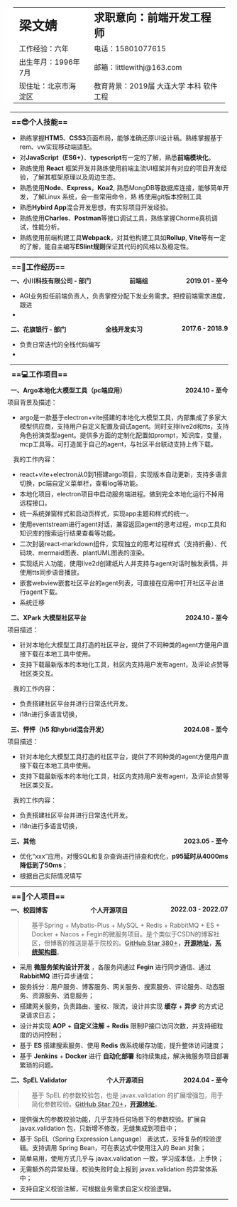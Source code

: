 <table>
	<tr style="height: 50px;">
		<td style="font-size: 1.8em;"><strong>梁文婧</strong></td>
		<td style="font-size: 1.5em;"><strong>求职意向：前端开发工程师</strong></td>
		<!-- <td rowspan="5">
			<img src="./image/sticki_avatar.jpg" height="140" alt="">
		</td> -->
	</tr>
	<tr>
		<td>工作经验：六年</td>
		<td>电话：15801077615</td>
	</tr>
	<tr>
		<td>出生年月：1996年7月</td>
		<td>邮箱：littlewithj@163.com</td>
	</tr>
	<tr>
		<td>现住址：北京市海淀区</td>
		<td>教育背景：2019届 大连大学 本科 软件工程</td>
	</tr>
</table>
<hr/>

### ==😎个人技能==
- 熟练掌握**HTM5**、**CSS3**页面布局，能够准确还原UI设计稿。熟练掌握基于rem、vw实现移动端适配。
- 对**JavaScript（ES6+）**、**typescript**有一定的了解，熟悉**前端模块化**。
- 熟练使用 **React** 框架开发并熟练使用前端主流UI框架并有对应的项目开发经验，了解其框架原理以及周边生态。
- 熟悉使用**Node**、**Express**，**Koa2**, 熟悉MongDB等数据库连接，能够简单开发，了解Linux 系统，会一些常用命令，熟
练使用git版本控制工具
- 熟悉**Hybird App**混合开发思想，有实际项目开发经验。
- 熟练使用**Charles**、**Postman**等接口调试工具，熟练掌握Chorme真机调试，性能分析。
- 熟练使用前端构建工具**Webpack**，对其他构建工具如**Rollup**, **Vite**等有一定的了解，能自主编写**ESlint规则**保证其代码的风格以及稳定性。

<hr/>

### ==🏢工作经历==

<h4 style="display: flex;justify-content: space-between;">
<span>一、小川科技有限公司 - 部门</span><span>前端组</span><span>2019.01 - 至今</span>
</h4>

- AGI业务担任前端负责人，负责掌控分配下发业务需求。把控前端需求进度，跟进
- 

<h4 style="display: flex;justify-content: space-between;">
<span>二、花旗银行 - 部门</span><span>全栈开发实习</span><span>2017.6 - 2018.9</span>
</h4>

- 负责日常迭代的全栈代码编写
- 

<hr/>

### ==💻工作项目==

<h4 style="display: flex;justify-content: space-between;">
<span>一、Argo本地化大模型工具（pc端应用）</span><span>2024.10 - 至今</span>
</h4>
项目背景及描述：

- argo是一款基于electron+vite搭建的本地化大模型工具，内部集成了多家大模型供应商，支持用户自定义配置及调试agent。同时支持live2d和tts，支持角色扮演类型agent。提供多方面的定制化配置如prompt，知识库，变量，mcp工具等。可打造属于自己的agent，与社区平台联动支持上传下载。

我的工作内容：

- react+vite+electron从0到1搭建argo项目，实现版本自动更新，支持多语言切换，pc端自定义菜单栏，查看log等功能。
- 本地化项目，electron项目中启动服务端进程。做到完全本地化运行不掉用远程接口。
- 统一系统弹窗样式和启动页样式，实现app主题和样式的统一。
- 使用eventstream进行agent对话，兼容返回agent的思考过程，mcp工具和知识库的搜索运行结果查看等功能。
- 二次封装react-markdown组件，实现独立的思考过程样式（支持折叠）、代码块、mermaid图表、plantUML图表的渲染。
- 实现纸片人功能，使用live2d创建纸片人并支持与agent对话时触发表情。并使用tts同步语音播放。
- 嵌套webview嵌套社区平台的agent列表，可直接在应用中打开社区平台进行agent下载。
- 系统迁移

<h4 style="display: flex;justify-content: space-between;">
<span>二、XPark 大模型社区平台</span><span>2024.10 - 至今</span>
</h4>
项目描述：

- 针对本地化大模型工具打造的社区平台，提供了不同种类的agent方便用户直接下载在本地工具中使用。
- 支持下载最新版本的本地化工具，社区内支持用户发布agent，及评论点赞等社区类交互。

我的工作内容：

- 负责搭建社区平台并进行日常迭代开发。
- i18n进行多语言切换，


<h4 style="display: flex;justify-content: space-between;">
<span>三、怦怦（h5 和hybrid混合开发）</span><span>2024.08 - 至今</span>
</h4>
项目描述：

- 针对本地化大模型工具打造的社区平台，提供了不同种类的agent方便用户直接下载在本地工具中使用。
- 支持下载最新版本的本地化工具，社区内支持用户发布agent，及评论点赞等社区类交互。

我的工作内容：

- 负责搭建社区平台并进行日常迭代开发。
- i18n进行多语言切换，



<h4 style="display: flex;justify-content: space-between;">
<span>三、其他</span><span>2023.05 - 至今</span>
</h4>

- 优化“xxx”应用，对慢SQL和复杂查询进行排查和优化，**p95延时从4000ms降低到了50ms**；
- 根据自己实际情况填写

<hr/>

### ==🚀个人项目==

<h4 style="display: flex;justify-content: space-between;">
<span>一、校园博客</span><span>个人开源项目</span><span>2022.03 - 2022.07</span>
</h4>

> 基于Spring + Mybatis-Plus + MySQL + Redis + RabbitMQ + ES + Docker + Nacos + Fegin的微服务项目。是个类似于CSDN的博客社区，但博客的推送是基于院校的。**<u>GitHub Star 380+</u>，[开源地址](https://github.com/stick-i/scblogs)，[系统架构图](https://gitee.com/sticki/scblogs/raw/main/document/image/scblogs-framework.png)**。

- 采用 **微服务架构设计开发** ，各服务间通过 **Fegin** 进行同步通信、通过 **RabbitMQ** 进行异步通信；
- 服务拆分：用户服务、博客服务、网关服务、搜索服务、评论服务、动态服务、资源服务、消息服务；
- 搭建网关服务，负责路由、鉴权、限流，设计并实现 **缓存** + **异步** 的方式记录请求日志；
- 设计并实现 **AOP** + **自定义注解** + **Redis** 限制IP接口访问次数，并支持细粒度的访问控制；
- 基于 **ES** 搭建搜索服务、使用 **Redis** 做系统缓存功能，提升整体访问速度；
- 基于 **Jenkins** + **Docker** 进行 **自动化部署** 和持续集成，解决微服务项目部署繁琐的问题。


<h4  style="display: flex;justify-content: space-between;">
<span>二、SpEL Validator</span><span>个人开源项目</span><span>2024.04 - 至今</span>
</h4>

> 基于 SpEL 的参数校验包，也是 javax.validation 的扩展增强包，用于简化参数校验。**<u>GitHub Star 70+</u>，[开源地址](https://github.com/stick-i/spel-validator)**。

- 提供强大的参数校验功能，几乎支持任何场景下的参数校验。扩展自 javax.validation 包，只新增不修改，无缝集成到项目中；
- 基于 SpEL（Spring Expression Language） 表达式，支持复杂的校验逻辑。支持调用 Spring Bean，可在表达式中使用注入的 Bean 对象；
- 简单易用，使用方式几乎与 javax.validation 一致，学习成本低，上手快；
- 无需额外的异常处理，校验失败时会上报到 javax.validation 的异常体系中；
- 支持自定义校验注解，可根据业务需求自定义校验逻辑。

<hr/>


<style>
    #write {
        padding: 25px 25px 0px;
    }
    hr {
        margin: 6px;
    }
    li {
        margin: 4px;
    }
    p {
        margin: 4px 13px;
    }
    li p{
        margin: 5px 0;
    }
    h1 {
        margin: 8px 15px;
    }
    h3 {
        margin: 9px;
    }
    h4 {
        margin: 7px;
    }
    figure {
        margin: 7px 0px;
    }
    blockquote {
        padding-left: 16px;
    }
    /* 链接下划线 */
    a {
        text-decoration:underline;
    }
    /* 图片阴影效果 */
    img {
        box-shadow: 0px 0px 10px rgba(0,0,0,.5);
    }
    /* 表格样式，去除边框显示 */
    table, table td, table tr, table th, th {
        font-weight: normal;
        padding: 3px 13px;
        border: 0px;
        background-color: #ffffff;
    }
</style>